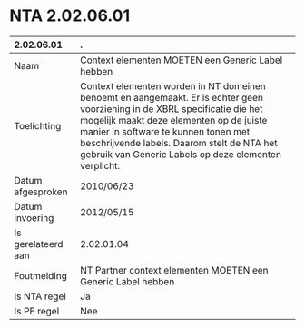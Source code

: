 # NTA 2.02.06.01

 2.02.06.01 | . 
 :--- | :--- 
 Naam | Context elementen MOETEN een Generic Label hebben 
 Toelichting | Context elementen worden in NT domeinen benoemt en aangemaakt. Er is echter geen voorziening in de XBRL specificatie die het mogelijk maakt deze elementen op de juiste manier in software te kunnen tonen met beschrijvende labels. Daarom stelt de NTA het gebruik van Generic Labels op deze elementen verplicht. 
 Datum afgesproken | 2010/06/23 
 Datum invoering | 2012/05/15 
 Is gerelateerd aan | 2.02.01.04 
 Foutmelding | NT Partner context elementen MOETEN een Generic Label hebben 
 Is NTA regel | Ja 
 Is PE regel | Nee 
